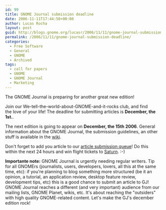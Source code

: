 ```yaml
---
id: 99
title: GNOME Journal submission deadline
date: 2006-11-11T17:44:50+00:00
author: Lucas Rocha
layout: post
guid: http://blogs.gnome.org/lucasr/2006/11/11/gnome-journal-submission-deadline/
permalink: /2006/11/11/gnome-journal-submission-deadline/
categories:
  - Free Software
  - General
  - GNOME
  - Archived
tags:
  - call for papers
  - GNOME
  - GNOME Journal
  - Marketing
---
```

The GNOME Journal is preparing for another great new edition!

Join our We-tell-the-world-about-GNOME-and-it-rocks club, and find the love of
your life! The deadline for submitting articles is **December, the 1st.**.

The next edition is going to appear on **December, the 15th 2006**. General
information about the GNOME Journal, the submission guidelines, an other stuff
is available in the [wiki](http://live.gnome.org/GnomeJournal).

Don't forget to add you article to our [article submission
queue](http://live.gnome.org/GnomeJournal/ArticleSubmissionQueue)! Do this
within the next 24 hours and win flight tickets to
[Saturn](http://en.wikipedia.org/wiki/Saturn). :-)

**Importante note:** GNOME Journal is urgently needing regular writers. Tip for
all GNOMErs (journalists, users, developers, lovers, all this at the same time,
etc): if you're planning to blog something more structured (be it an
opinion, a tutorial, an application review, desktop feature review,
development tips, etc) this is a good chance to submit an article
to GJ! GNOME Journal reaches a different (and very important)
audience from our mailing lists, GNOME Planet, wikis, etc. It's
about reaching the "outsiders" with high quality GNOME-related
content. Let's make the GJ's december edition rock!
